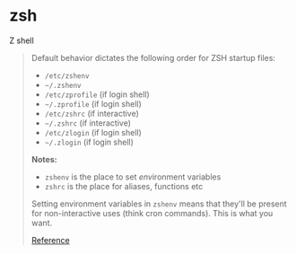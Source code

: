 # zsh

Z shell

> Default behavior dictates the following order for ZSH startup files:
> 
> - `/etc/zshenv`
> - `~/.zshenv`
> - `/etc/zprofile` (if login shell)
> - `~/.zprofile`   (if login shell)
> - `/etc/zshrc`    (if interactive)
> - `~/.zshrc`      (if interactive)
> - `/etc/zlogin`   (if login shell)
> - `~/.zlogin`     (if login shell)
> 
> **Notes:**
> 
> - `zshenv` is the place to set *env*ironment variables
> - `zshrc` is the place for aliases, functions etc
>
> Setting environment variables in `zshenv` means that they'll be present for
> non-interactive uses (think cron commands). This is what you want.
>
> [Reference](https://gist.githubusercontent.com/pbrisbin/45654dc74787c18e858c/raw/191700523521f8579453a3e00476ed3c14a24354/headache.md)
